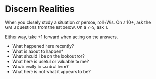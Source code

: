 # Discern Realities
When you closely study a situation or person, roll+Wis. On a 10+, ask the GM 3 questions from the list below. On a 7–9, ask 1.

Either way, take +1 forward when acting on the answers.

 - What happened here recently?
 - What is about to happen?
 - What should I be on the lookout for?
 - What here is useful or valuable to me?
 - Who’s really in control here?
 - What here is not what it appears to be?